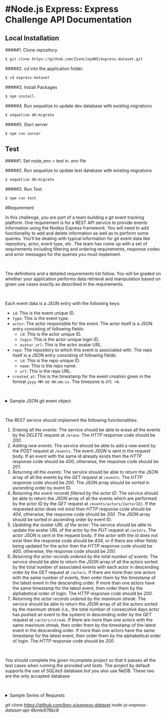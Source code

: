 # #Node.js Express: Express Challenge API Documentation

## Local Installation

#####1. Clone repository.

```bash
$ git clone https://github.com/ZionLloyd05/express-dataset.git
```

#####2. cd into the application folder.

```bash
$ cd express-dataset
```

#####3. Install Packages

```bash
$ npm install.
```

#####4. Run sequelize to update dev database with existing migrations

```bash
$ sequelize db:migrate
```

#####5. Start server

```bash
$ npm run server
```

## Test

#####1. Set node_env = test in .env file

#####2. Run sequelize to update test database with existing migrations

```bash
$ sequelize db:migrate
```

#####3. Run Test

```bash
$ npm run test
```

#Requirement
<br>

<p>In this challenge, you are part of a team building a git event tracking platform. One requirement is for a REST API service to provide events information using the Nodejs Express framework. You will need to add functionality to add and delete information as well as to perform some queries. You'll be dealing with typical information for git event data like repository, actor, event type, etc. The team has come up with a set of requirements including filtering and ordering requirements, response codes and error messages for the queries you must implement.</p>

<p>&nbsp;</p>

<p>The definitions and a detailed requirements list follow. You will be graded on whether your application performs data retrieval and manipulation based on given use cases exactly as described in the requirements.</p>

<p>&nbsp;</p>

<p>Each event data is a JSON entry with the following keys:</p>

<ul>
	<li>
<code>id</code>: This is the event unique ID.</li>
	<li>
<code>type</code>: This is the event type.</li>
	<li>
<code>actor</code>: The actor responsible for the event. The actor itself is a JSON entry consisting of following fields:
	<ul>
		<li>
<code>id</code>: This is the actor unique ID.</li>
		<li>
<code>login</code>: This is the actor unique login ID.</li>
		<li>
<code>avatar_url</code>: This is the actor avatar URL.</li>
	</ul>
	</li>
	<li>
<code>repo</code>: The repository to which this event is associated with. The repo itself is a JSON entry consisting of following fields:
	<ul>
		<li>
<code>id</code>: This is the repo unique ID.</li>
		<li>
<code>name</code>: This is the repo name.</li>
		<li>
<code>url</code>: This is the repo URL.</li>
	</ul>
	</li>
	<li>
<code>created_at</code>: This is the timestamp for the event creation given in the format <code>yyyy-MM-dd HH:mm:ss</code>. The timezone is <code>UTC +0</code>.</li>
</ul>

<p>&nbsp;</p>

<details><summary class="section-title">Sample JSON git event object</summary>

<div class="collapsable-details">
<pre>{
&nbsp; "id":4055191679,
&nbsp; "type":"PushEvent",
&nbsp; "actor":{
&nbsp; &nbsp; "id":2790311,
&nbsp; &nbsp; "login":"daniel33",
&nbsp; &nbsp; "avatar_url":"https://avatars.com/2790311"
&nbsp; },
&nbsp; "repo":{
&nbsp; &nbsp; "id":352806,
&nbsp; &nbsp; "name":"johnbolton/exercitationem",
&nbsp; &nbsp; "url":"https://github.com/johnbolton/exercitationem"
&nbsp; },
&nbsp; "created_at":"2015-10-03 06:13:31"
}</pre>
</div>
</details>

<p>&nbsp;</p>

<p>The <em>REST</em> service should implement the following functionalities:</p>

<ol>
	<li>
<em>Erasing all the events</em>: The service should be able to erase all the events by the <em>DELETE</em> request at <code>/erase</code>. The <em>HTTP</em> response code should be <em>200</em>.</li>
	<li>
<em>Adding new events</em>: The service should be able to add a new event by the <em>POST</em> request at <code>/events</code>. The event <em>JSON</em> is sent in the request body. If an event with the same id already exists then the <em>HTTP</em> response code should be <em>400</em>, otherwise, the response code should be <em>201</em>.</li>
	<li>
<em>Returning all the events</em>: The service should be able to return the JSON array of all the events by the <em>GET</em> request at <code>/events</code>. The <em>HTTP</em> response code should be <em>200</em>. The JSON array should be sorted in ascending order by event ID.</li>
	<li>
<em>Returning the event records filtered by the actor ID</em>: The service should be able to return the <em>JSON</em> array of all the events which are performed by the actor ID by the <em>GET</em> request at <code>/events/actors/{actorID}</code>. If the requested actor does not exist then <em>HTTP</em> response code should be <em>404</em>, otherwise, the response code should be <em>200</em>. The JSON array should be sorted in ascending order by event ID.</li>
	<li>
<em>Updating the avatar URL of the actor</em>: The service should be able to update the avatar URL of the actor by the <em>PUT</em> request at <code>/actors</code>. The actor <em>JSON</em> is sent in the request body. If the actor with the id does not exist then the response code should be <em>404</em>, or if there are other fields being updated for the actor then the <em>HTTP</em> response code should be <em>400</em>, otherwise, the response code should be <em>200</em>.</li>
	<li>
<em>Returning the actor records ordered by the total number of events</em>: The service should be able to return the <em>JSON</em> array of all the actors sorted by the total number of associated events with each actor in descending order by the <em>GET</em> request at <code>/actors</code>. If there are more than one actors with the same number of events, then order them by the timestamp of the latest event in the descending order. If more than one actors have the same timestamp for the latest event, then order them by the alphabetical order of login. The <em>HTTP</em> response code should be <em>200</em>.</li>
	<li>
<em>Returning the actor records ordered by the maximum streak</em>: The service should be able to return the <em>JSON</em> array of all the actors sorted by the maximum streak (i.e., the total number of consecutive days actor has pushed an event to the system) in descending order by the <em>GET</em> request at <code>/actors/streak</code>. If there are more than one actors with the same maximum streak, then order them by the timestamp of the latest event in the descending order. If more than one actors have the same timestamp for the latest event, then order them by the alphabetical order of login. The <em>HTTP</em> response code should be <em>200</em>.</li>
</ol>

<p>&nbsp;</p>

<p>You should complete the given incomplete project so that it passes all the test cases when running the provided unit tests. The project by default supports the use of SQLite3 database but you also use NeDB. These two are the only accepted database</p>

<p>&nbsp;</p>

<details><summary class="section-title">Sample Series of Requests</summary>

<div class="collapsable-details">
<p>Requests are received in the following order and are provided in the test file <em>http00.json</em>:</p>

<details><summary class="section-title">POST <code>/events</code></summary>

<div class="collapsable-details">
<p>Consider the following <em>POST</em> requests (these are performed in the ascending order of event id):</p>

<div class="json-object-array">
<ol>
	<li>
	<pre>{
&nbsp; "id":4055191679,
&nbsp; "type":"PushEvent",
&nbsp; "actor":{
&nbsp; &nbsp; "id":2790311,
&nbsp; &nbsp; "login":"daniel33",
&nbsp; &nbsp; "avatar_url":"https://avatars.com/2790311"
&nbsp; },
&nbsp; "repo":{
&nbsp; &nbsp; "id":352806,
&nbsp; &nbsp; "name":"johnbolton/exercitationem",
&nbsp; &nbsp; "url":"https://github.com/johnbolton/exercitationem"
&nbsp; },
&nbsp; "created_at":"2015-10-03 06:13:31"
}</pre>
	</li>
	<li>
	<pre>{
&nbsp; "id":2712153979,
&nbsp; "type":"PushEvent",
&nbsp; "actor":{
&nbsp; &nbsp; "id":2907782,
&nbsp; &nbsp; "login":"eric66",
&nbsp; &nbsp; "avatar_url":"https://avatars.com/2907782"
&nbsp; },
&nbsp; "repo":{
&nbsp; &nbsp; "id":426482,
&nbsp; &nbsp; "name":"pestrada/voluptatem",
&nbsp; &nbsp; "url":"https://github.com/pestrada/voluptatem"
&nbsp; },
&nbsp; "created_at":"2014-07-13 08:13:31"
}</pre>
	</li>
	<li>
	<pre>{
&nbsp; "id":4633249595,
&nbsp; "type":"PushEvent",
&nbsp; "actor":{
&nbsp; &nbsp; "id":4276597,
&nbsp; &nbsp; "login":"iholloway",
&nbsp; &nbsp; "avatar_url":"https://avatars.com/4276597"
&nbsp; },
&nbsp; "repo":{
&nbsp; &nbsp; "id":269910,
&nbsp; &nbsp; "name":"iholloway/aperiam-consectetur",
&nbsp; &nbsp; "url":"https://github.com/iholloway/aperiam-consectetur"
&nbsp; },
&nbsp; "created_at":"2016-04-18 00:13:31"
}</pre>
	</li>
	<li>
	<pre>{
&nbsp; "id":1514531484,
&nbsp; "type":"PushEvent",
&nbsp; "actor":{
&nbsp; &nbsp; "id":3698252,
&nbsp; &nbsp; "login":"daniel51",
&nbsp; &nbsp; "avatar_url":"https://avatars.com/3698252"
&nbsp; },
&nbsp; "repo":{
&nbsp; &nbsp; "id":451024,
&nbsp; &nbsp; "name":"daniel51/quo-tempore-dolor",
&nbsp; &nbsp; "url":"https://github.com/daniel51/quo-tempore-dolor"
&nbsp; },
&nbsp; "created_at":"2013-06-16 02:13:31"
}</pre>
	</li>
	<li>
	<pre>{
&nbsp; "id":1838493121,
&nbsp; "type":"PushEvent",
&nbsp; "actor":{
&nbsp; &nbsp; "id":4864659,
&nbsp; &nbsp; "login":"katrinaallen",
&nbsp; &nbsp; "avatar_url":"https://avatars.com/4864659"
&nbsp; },
&nbsp; "repo":{
&nbsp; &nbsp; "id":275832,
&nbsp; &nbsp; "name":"elizabethbailey/error-quod-a",
&nbsp; &nbsp; "url":"https://github.com/elizabethbailey/error-quod-a"
&nbsp; },
&nbsp; "created_at":"2013-09-28 01:13:31"
}</pre>
	</li>
	<li>
	<pre>{
&nbsp; "id":1979554031,
&nbsp; "type":"PushEvent",
&nbsp; "actor":{
&nbsp; &nbsp; "id":3648056,
&nbsp; &nbsp; "login":"ysims",
&nbsp; &nbsp; "avatar_url":"https://avatars.com/3648056"
&nbsp; },
&nbsp; "repo":{
&nbsp; &nbsp; "id":292520,
&nbsp; &nbsp; "name":"svazquez/dolores-quidem",
&nbsp; &nbsp; "url":"https://github.com/svazquez/dolores-quidem"
&nbsp; },
&nbsp; "created_at":"2013-11-11 17:13:31"
}</pre>
	</li>
	<li>
	<pre>{
&nbsp; "id":1536363444,
&nbsp; "type":"PushEvent",
&nbsp; "actor":{
&nbsp; &nbsp; "id":4949434,
&nbsp; &nbsp; "login":"millerlarry",
&nbsp; &nbsp; "avatar_url":"https://avatars.com/4949434"
&nbsp; },
&nbsp; "repo":{
&nbsp; &nbsp; "id":310964,
&nbsp; &nbsp; "name":"brownphilip/rerum-quidem",
&nbsp; &nbsp; "url":"https://github.com/brownphilip/rerum-quidem"
&nbsp; },
&nbsp; "created_at":"2013-06-23 08:13:31"
}</pre>
	</li>
	<li>
	<pre>{
&nbsp; "id":4501280090,
&nbsp; "type":"PushEvent",
&nbsp; "actor":{
&nbsp; &nbsp; "id":2917996,
&nbsp; &nbsp; "login":"oscarschmidt",
&nbsp; &nbsp; "avatar_url":"https://avatars.com/2917996"
&nbsp; },
&nbsp; "repo":{
&nbsp; &nbsp; "id":301227,
&nbsp; &nbsp; "name":"oscarschmidt/doloremque-expedita",
&nbsp; &nbsp; "url":"https://github.com/oscarschmidt/doloremque-expedita"
&nbsp; },
&nbsp; "created_at":"2016-03-05 10:13:31"
}</pre>
	</li>
	<li>
	<pre>{
&nbsp; "id":3822562012,
&nbsp; "type":"PushEvent",
&nbsp; "actor":{
&nbsp; &nbsp; "id":2222918,
&nbsp; &nbsp; "login":"xnguyen",
&nbsp; &nbsp; "avatar_url":"https://avatars.com/2222918"
&nbsp; },
&nbsp; "repo":{
&nbsp; &nbsp; "id":425512,
&nbsp; &nbsp; "name":"cohenjacqueline/quam-autem-suscipit",
&nbsp; &nbsp; "url":"https://github.com/cohenjacqueline/quam-autem-suscipit"
&nbsp; },
&nbsp; "created_at":"2015-07-15 15:13:31"
}</pre>
	</li>
	<li>
	<pre>{
&nbsp; "id":1319379787,
&nbsp; "type":"PushEvent",
&nbsp; "actor":{
&nbsp; &nbsp; "id":3466404,
&nbsp; &nbsp; "login":"khunt",
&nbsp; &nbsp; "avatar_url":"https://avatars.com/3466404"
&nbsp; },
&nbsp; "repo":{
&nbsp; &nbsp; "id":478747,
&nbsp; &nbsp; "name":"ngriffin/rerum-aliquam-cum",
&nbsp; &nbsp; "url":"https://github.com/ngriffin/rerum-aliquam-cum"
&nbsp; },
&nbsp; "created_at":"2013-04-17 04:13:31"
}</pre>
	</li>
</ol>
</div>
</div>
</details>

<details><summary class="section-title">GET <code>/events/actors/2222918</code></summary>

<div class="collapsable-details">
<p>The response of the <em>GET</em> request is the following <em>JSON</em> array with the <em>HTTP</em> response code <em>200</em>:</p>

<pre>[
&nbsp; {
&nbsp; &nbsp; "id":3822562012,
&nbsp; &nbsp; "type":"PushEvent",
&nbsp; &nbsp; "actor":{
&nbsp; &nbsp; &nbsp; "id":2222918,
&nbsp; &nbsp; &nbsp; "login":"xnguyen",
&nbsp; &nbsp; &nbsp; "avatar_url":"https://avatars.com/2222918"
&nbsp; &nbsp; },
&nbsp; &nbsp; "repo":{
&nbsp; &nbsp; &nbsp; "id":425512,
&nbsp; &nbsp; &nbsp; "name":"cohenjacqueline/quam-autem-suscipit",
&nbsp; &nbsp; &nbsp; "url":"https://github.com/cohenjacqueline/quam-autem-suscipit"
&nbsp; &nbsp; },
&nbsp; &nbsp; "created_at":"2015-07-15 15:13:31"
&nbsp; }
]</pre>
</div>
</details>

<details><summary class="section-title">GET <code>/actors/streak</code></summary>

<div class="collapsable-details">
<p>The response of the <em>GET</em> request is the following <em>JSON</em> array with the <em>HTTP</em> response code <em>200</em>:</p>

<pre>[
&nbsp; {
&nbsp; &nbsp; "id":4276597,
&nbsp; &nbsp; "login":"iholloway",
&nbsp; &nbsp; "avatar_url":"https://avatars.com/4276597"
&nbsp; },
&nbsp; {
&nbsp; &nbsp; "id":2917996,
&nbsp; &nbsp; "login":"oscarschmidt",
&nbsp; &nbsp; "avatar_url":"https://avatars.com/2917996"
&nbsp; },
&nbsp; {
&nbsp; &nbsp; "id":2790311,
&nbsp; &nbsp; "login":"daniel33",
&nbsp; &nbsp; "avatar_url":"https://avatars.com/2790311"
&nbsp; },
&nbsp; {
&nbsp; &nbsp; "id":2222918,
&nbsp; &nbsp; "login":"xnguyen",
&nbsp; &nbsp; "avatar_url":"https://avatars.com/2222918"
&nbsp; },
&nbsp; {
&nbsp; &nbsp; "id":2907782,
&nbsp; &nbsp; "login":"eric66",
&nbsp; &nbsp; "avatar_url":"https://avatars.com/2907782"
&nbsp; },
&nbsp; {
&nbsp; &nbsp; "id":3648056,
&nbsp; &nbsp; "login":"ysims",
&nbsp; &nbsp; "avatar_url":"https://avatars.com/3648056"
&nbsp; },
&nbsp; {
&nbsp; &nbsp; "id":4864659,
&nbsp; &nbsp; "login":"katrinaallen",
&nbsp; &nbsp; "avatar_url":"https://avatars.com/4864659"
&nbsp; },
&nbsp; {
&nbsp; &nbsp; "id":4949434,
&nbsp; &nbsp; "login":"millerlarry",
&nbsp; &nbsp; "avatar_url":"https://avatars.com/4949434"
&nbsp; },
&nbsp; {
&nbsp; &nbsp; "id":3698252,
&nbsp; &nbsp; "login":"daniel51",
&nbsp; &nbsp; "avatar_url":"https://avatars.com/3698252"
&nbsp; },
&nbsp; {
&nbsp; &nbsp; "id":3466404,
&nbsp; &nbsp; "login":"khunt",
&nbsp; &nbsp; "avatar_url":"https://avatars.com/3466404"
&nbsp; }
]</pre>
</div>
</details>

<details><summary class="section-title">PUT <code>/actors</code></summary>

<div class="collapsable-details">
<p>The request is sent with the following body. Response should be an empty body with a status code of <em>200</em></p>

<pre>{
&nbsp; "id":3648056,
&nbsp; "login":"ysims",
&nbsp; "avatar_url":"https://avatars.com/modified2"
}</pre>
</div>
</details>

<details><summary class="section-title">GET <code>/events</code></summary>

<div class="collapsable-details">
<p>The response of the <em>GET</em> request is the following <em>JSON</em> array with the <em>HTTP</em> response code <em>200</em>:</p>

<pre>[
&nbsp; {
&nbsp; &nbsp; "id":1319379787,
&nbsp; &nbsp; "type":"PushEvent",
&nbsp; &nbsp; "actor":{
&nbsp; &nbsp; &nbsp; "id":3466404,
&nbsp; &nbsp; &nbsp; "login":"khunt",
&nbsp; &nbsp; &nbsp; "avatar_url":"https://avatars.com/3466404"
&nbsp; &nbsp; },
&nbsp; &nbsp; "repo":{
&nbsp; &nbsp; &nbsp; "id":478747,
&nbsp; &nbsp; &nbsp; "name":"ngriffin/rerum-aliquam-cum",
&nbsp; &nbsp; &nbsp; "url":"https://github.com/ngriffin/rerum-aliquam-cum"
&nbsp; &nbsp; },
&nbsp; &nbsp; "created_at":"2013-04-17 04:13:31"
&nbsp; },
&nbsp; {
&nbsp; &nbsp; "id":1514531484,
&nbsp; &nbsp; "type":"PushEvent",
&nbsp; &nbsp; "actor":{
&nbsp; &nbsp; &nbsp; "id":3698252,
&nbsp; &nbsp; &nbsp; "login":"daniel51",
&nbsp; &nbsp; &nbsp; "avatar_url":"https://avatars.com/3698252"
&nbsp; &nbsp; },
&nbsp; &nbsp; "repo":{
&nbsp; &nbsp; &nbsp; "id":451024,
&nbsp; &nbsp; &nbsp; "name":"daniel51/quo-tempore-dolor",
&nbsp; &nbsp; &nbsp; "url":"https://github.com/daniel51/quo-tempore-dolor"
&nbsp; &nbsp; },
&nbsp; &nbsp; "created_at":"2013-06-16 02:13:31"
&nbsp; },
&nbsp; {
&nbsp; &nbsp; "id":1536363444,
&nbsp; &nbsp; "type":"PushEvent",
&nbsp; &nbsp; "actor":{
&nbsp; &nbsp; &nbsp; "id":4949434,
&nbsp; &nbsp; &nbsp; "login":"millerlarry",
&nbsp; &nbsp; &nbsp; "avatar_url":"https://avatars.com/4949434"
&nbsp; &nbsp; },
&nbsp; &nbsp; "repo":{
&nbsp; &nbsp; &nbsp; "id":310964,
&nbsp; &nbsp; &nbsp; "name":"brownphilip/rerum-quidem",
&nbsp; &nbsp; &nbsp; "url":"https://github.com/brownphilip/rerum-quidem"
&nbsp; &nbsp; },
&nbsp; &nbsp; "created_at":"2013-06-23 08:13:31"
&nbsp; },
&nbsp; {
&nbsp; &nbsp; "id":1838493121,
&nbsp; &nbsp; "type":"PushEvent",
&nbsp; &nbsp; "actor":{
&nbsp; &nbsp; &nbsp; "id":4864659,
&nbsp; &nbsp; &nbsp; "login":"katrinaallen",
&nbsp; &nbsp; &nbsp; "avatar_url":"https://avatars.com/4864659"
&nbsp; &nbsp; },
&nbsp; &nbsp; "repo":{
&nbsp; &nbsp; &nbsp; "id":275832,
&nbsp; &nbsp; &nbsp; "name":"elizabethbailey/error-quod-a",
&nbsp; &nbsp; &nbsp; "url":"https://github.com/elizabethbailey/error-quod-a"
&nbsp; &nbsp; },
&nbsp; &nbsp; "created_at":"2013-09-28 01:13:31"
&nbsp; },
&nbsp; {
&nbsp; &nbsp; "id":1979554031,
&nbsp; &nbsp; "type":"PushEvent",
&nbsp; &nbsp; "actor":{
&nbsp; &nbsp; &nbsp; "id":3648056,
&nbsp; &nbsp; &nbsp; "login":"ysims",
&nbsp; &nbsp; &nbsp; "avatar_url":"https://avatars.com/modified2"
&nbsp; &nbsp; },
&nbsp; &nbsp; "repo":{
&nbsp; &nbsp; &nbsp; "id":292520,
&nbsp; &nbsp; &nbsp; "name":"svazquez/dolores-quidem",
&nbsp; &nbsp; &nbsp; "url":"https://github.com/svazquez/dolores-quidem"
&nbsp; &nbsp; },
&nbsp; &nbsp; "created_at":"2013-11-11 17:13:31"
&nbsp; },
&nbsp; {
&nbsp; &nbsp; "id":2712153979,
&nbsp; &nbsp; "type":"PushEvent",
&nbsp; &nbsp; "actor":{
&nbsp; &nbsp; &nbsp; "id":2907782,
&nbsp; &nbsp; &nbsp; "login":"eric66",
&nbsp; &nbsp; &nbsp; "avatar_url":"https://avatars.com/2907782"
&nbsp; &nbsp; },
&nbsp; &nbsp; "repo":{
&nbsp; &nbsp; &nbsp; "id":426482,
&nbsp; &nbsp; &nbsp; "name":"pestrada/voluptatem",
&nbsp; &nbsp; &nbsp; "url":"https://github.com/pestrada/voluptatem"
&nbsp; &nbsp; },
&nbsp; &nbsp; "created_at":"2014-07-13 08:13:31"
&nbsp; },
&nbsp; {
&nbsp; &nbsp; "id":3822562012,
&nbsp; &nbsp; "type":"PushEvent",
&nbsp; &nbsp; "actor":{
&nbsp; &nbsp; &nbsp; "id":2222918,
&nbsp; &nbsp; &nbsp; "login":"xnguyen",
&nbsp; &nbsp; &nbsp; "avatar_url":"https://avatars.com/2222918"
&nbsp; &nbsp; },
&nbsp; &nbsp; "repo":{
&nbsp; &nbsp; &nbsp; "id":425512,
&nbsp; &nbsp; &nbsp; "name":"cohenjacqueline/quam-autem-suscipit",
&nbsp; &nbsp; &nbsp; "url":"https://github.com/cohenjacqueline/quam-autem-suscipit"
&nbsp; &nbsp; },
&nbsp; &nbsp; "created_at":"2015-07-15 15:13:31"
&nbsp; },
&nbsp; {
&nbsp; &nbsp; "id":4055191679,
&nbsp; &nbsp; "type":"PushEvent",
&nbsp; &nbsp; "actor":{
&nbsp; &nbsp; &nbsp; "id":2790311,
&nbsp; &nbsp; &nbsp; "login":"daniel33",
&nbsp; &nbsp; &nbsp; "avatar_url":"https://avatars.com/2790311"
&nbsp; &nbsp; },
&nbsp; &nbsp; "repo":{
&nbsp; &nbsp; &nbsp; "id":352806,
&nbsp; &nbsp; &nbsp; "name":"johnbolton/exercitationem",
&nbsp; &nbsp; &nbsp; "url":"https://github.com/johnbolton/exercitationem"
&nbsp; &nbsp; },
&nbsp; &nbsp; "created_at":"2015-10-03 06:13:31"
&nbsp; },
&nbsp; {
&nbsp; &nbsp; "id":4501280090,
&nbsp; &nbsp; "type":"PushEvent",
&nbsp; &nbsp; "actor":{
&nbsp; &nbsp; &nbsp; "id":2917996,
&nbsp; &nbsp; &nbsp; "login":"oscarschmidt",
&nbsp; &nbsp; &nbsp; "avatar_url":"https://avatars.com/2917996"
&nbsp; &nbsp; },
&nbsp; &nbsp; "repo":{
&nbsp; &nbsp; &nbsp; "id":301227,
&nbsp; &nbsp; &nbsp; "name":"oscarschmidt/doloremque-expedita",
&nbsp; &nbsp; &nbsp; "url":"https://github.com/oscarschmidt/doloremque-expedita"
&nbsp; &nbsp; },
&nbsp; &nbsp; "created_at":"2016-03-05 10:13:31"
&nbsp; },
&nbsp; {
&nbsp; &nbsp; "id":4633249595,
&nbsp; &nbsp; "type":"PushEvent",
&nbsp; &nbsp; "actor":{
&nbsp; &nbsp; &nbsp; "id":4276597,
&nbsp; &nbsp; &nbsp; "login":"iholloway",
&nbsp; &nbsp; &nbsp; "avatar_url":"https://avatars.com/4276597"
&nbsp; &nbsp; },
&nbsp; &nbsp; "repo":{
&nbsp; &nbsp; &nbsp; "id":269910,
&nbsp; &nbsp; &nbsp; "name":"iholloway/aperiam-consectetur",
&nbsp; &nbsp; &nbsp; "url":"https://github.com/iholloway/aperiam-consectetur"
&nbsp; &nbsp; },
&nbsp; &nbsp; "created_at":"2016-04-18 00:13:31"
&nbsp; }
]</pre>
</div>
</details>

<details><summary class="section-title">GET <code>/actors</code></summary>

<div class="collapsable-details">
<p>The response of the <em>GET</em> request is the following <em>JSON</em> array with the <em>HTTP</em> response code <em>200</em>:</p>

<pre>[
&nbsp; {
&nbsp; &nbsp; "id":4276597,
&nbsp; &nbsp; "login":"iholloway",
&nbsp; &nbsp; "avatar_url":"https://avatars.com/4276597"
&nbsp; },
&nbsp; {
&nbsp; &nbsp; "id":2917996,
&nbsp; &nbsp; "login":"oscarschmidt",
&nbsp; &nbsp; "avatar_url":"https://avatars.com/2917996"
&nbsp; },
&nbsp; {
&nbsp; &nbsp; "id":2790311,
&nbsp; &nbsp; "login":"daniel33",
&nbsp; &nbsp; "avatar_url":"https://avatars.com/2790311"
&nbsp; },
&nbsp; {
&nbsp; &nbsp; "id":2222918,
&nbsp; &nbsp; "login":"xnguyen",
&nbsp; &nbsp; "avatar_url":"https://avatars.com/2222918"
&nbsp; },
&nbsp; {
&nbsp; &nbsp; "id":2907782,
&nbsp; &nbsp; "login":"eric66",
&nbsp; &nbsp; "avatar_url":"https://avatars.com/2907782"
&nbsp; },
&nbsp; {
&nbsp; &nbsp; "id":3648056,
&nbsp; &nbsp; "login":"ysims",
&nbsp; &nbsp; "avatar_url":"https://avatars.com/modified2"
&nbsp; },
&nbsp; {
&nbsp; &nbsp; "id":4864659,
&nbsp; &nbsp; "login":"katrinaallen",
&nbsp; &nbsp; "avatar_url":"https://avatars.com/4864659"
&nbsp; },
&nbsp; {
&nbsp; &nbsp; "id":4949434,
&nbsp; &nbsp; "login":"millerlarry",
&nbsp; &nbsp; "avatar_url":"https://avatars.com/4949434"
&nbsp; },
&nbsp; {
&nbsp; &nbsp; "id":3698252,
&nbsp; &nbsp; "login":"daniel51",
&nbsp; &nbsp; "avatar_url":"https://avatars.com/3698252"
&nbsp; },
&nbsp; {
&nbsp; &nbsp; "id":3466404,
&nbsp; &nbsp; "login":"khunt",
&nbsp; &nbsp; "avatar_url":"https://avatars.com/3466404"
&nbsp; }
]</pre>

<p>&nbsp;</p>
</div>
</details>

<details><summary class="section-title">DELETE <code>/erase</code></summary>

<div class="collapsable-details">
<p>This request deletes all events and returns an empty body in the response with status code as <em>200</em>.</p>
</div>
</details>
</div>
</details>

_git clone https://github.com/ben-x/express-dataset node-js-express-dataset-api-6kmle676kc8_
